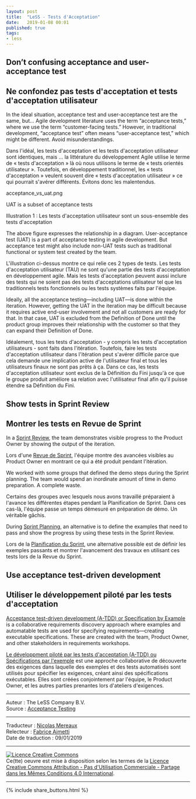 ```yaml
---
layout: post
title:  "LeSS - Tests d'Acceptation"
date:   2019-01-08 00:01
published: true
tags:
- less
---
```


## Don’t confusing acceptance and user-acceptance test

## Ne confondez pas tests d'acceptation et tests d'acceptation utilisateur

In the ideal situation, acceptance test and user-acceptance test are the same, but… Agile development literature uses the term “acceptance tests,” where we use the term “customer-facing tests.” However, in traditional development, “acceptance test” often means “user-acceptance test,” which might be different. Avoid misunderstandings.

Dans l'idéal, les tests d'acceptation et les tests d'acceptation utilisateur sont identiques, mais … la littérature du développement Agile utilise le terme de « tests d'acceptation » là où nous utilisons le terme de « tests orientés utilisateur ». Toutefois, en développement traditionnel, les « tests d'acceptation » veulent souvent dire « tests d'acceptation utilisateur » ce qui pourrait s'avérer différents. Évitons donc les malentendus.

acceptance_vs_uat.png



UAT is a subset of acceptance tests

Illustration 1 : Les tests d'acceptation utilisateur sont un sous-ensemble des tests d'acceptation

The above figure expresses the relationship in a diagram. User-acceptance test (UAT) is a part of acceptance testing in agile development. But acceptance test might also include non-UAT tests such as traditional functional or system test created by the team.

L'illustration ci-dessus montre ce qui relie ces 2 types de tests. Les tests d'acceptation utilisateur (TAU) ne sont qu'une partie des tests d'acceptation en développement agile. Mais les tests d'acceptation peuvent aussi inclure des tests qui ne soient pas des tests d'acceptations utilisateur tel que les traditionnels tests fonctionnels ou les tests systèmes faits par l'équipe.

Ideally, all the acceptance testing—including UAT—is done within the iteration. However, getting the UAT in the iteration may be difficult because it requires active end-user involvement and not all customers are ready for that. In that case, UAT is excluded from the Definition of Done until the product group improves their relationship with the customer so that they can expand their Definition of Done.

Idéalement, tous les tests d'acceptation - y compris les tests d'acceptation utilisateurs - sont faits dans l'itération. Toutefois, faire les tests d'acceptation utilisateur dans l'itération peut s'avérer difficile parce que cela demande une implication active de l'utilisateur final et tous les utilisateurs finaux ne sont pas prêts à ça. Dans ce cas, les tests d'acceptation utilisateur sont exclus de la Définition du Fini jusqu'à ce que le groupe produit améliore sa relation avec l'utilisateur final afin qu'il puisse étendre sa Définition du Fini.

## Show tests in Sprint Review

## Montrer les tests en Revue de Sprint

In a [Sprint Review](https://less.works/less/framework/sprint-review.html), the team demonstrates visible progress to the Product Owner by showing the output of the iteration.

Lors d'une [Revue de Sprint](http://www.les-traducteurs-agiles.org/2017/08/30/less-la-revue-de-sprint.html), l'équipe montre des avancées visibles au Product Owner en montrant ce qui a été produit pendant l'itération.

We worked with some groups that defined the demo steps during the Sprint planning. The team would spend an inordinate amount of time in demo preparation. A complete waste.

Certains des groupes avec lesquels nous avons travaillé préparaient à l'avance les différentes étapes pendant la Planification de Sprint. Dans ces cas-là, l'équipe passe un temps démesuré en préparation de démo. Un véritable gâchis.

During [Sprint Planning](https://less.works/less/framework/sprint-planning-one.html), an alternative is to define the examples that need to pass and show the progress by using these tests in the Sprint Review.

Lors de la [Planification du Sprint](http://www.les-traducteurs-agiles.org/2017/03/09/less-la-planification-du-sprint-1ere-partie.html), une alternative possible est de définir les exemples passants et montrer l'avancement des travaux en utilisant ces tests lors de la Revue du Sprint.

## Use acceptance test-driven development

## Utiliser le développement piloté par les tests d'acceptation

[Acceptance test-driven development (A-TDD) or Specification by Example](https://less.works/less/technical-excellence/specification-by-example.html) is a collaborative requirements discovery approach where examples and automatable tests are used for specifying requirements—creating executable specifications. These are created with the team, Product Owner, and other stakeholders in requirements workshops.

[Le développment piloté par les tests d'acceptation (A-TDD) ou Spécifications par l'exemple](http://www.les-traducteurs-agiles.org/2018/02/10/less-specifications-par-l-exemple.html) est une approche collaborative de découverte des exigences dans laquelle des exemples et des tests automatisés sont utilisés pour spécifier les exigences, créant ainsi des spécifications exécutables. Elles sont créées conjointement par l'équipe, le Product Owner, et les autres parties prenantes lors d'ateliers d'exigences.  

---
Auteur : The LeSS Company B.V.  
Source : [Acceptance Testing](https://less.works/less/technical-excellence/acceptance-testing.html)  

---
Traducteur : [Nicolas Mereaux](http://www.les-traducteurs-agiles.org/traducteurs/)  
Relecteur : [Fabrice Aimetti](http://www.fabrice-aimetti.fr/)  
Date de traduction : 09/01/2019  

---

<a rel="license" href="http://creativecommons.org/licenses/by-nc-sa/4.0/"><img alt="Licence Creative Commons" style="border-width:0" src="http://i.creativecommons.org/l/by-nc-sa/4.0/88x31.png" /></a><br />Ce(tte) oeuvre est mise à disposition selon les termes de la <a rel="license" href="http://creativecommons.org/licenses/by-nc-sa/4.0/">Licence Creative Commons Attribution - Pas d'Utilisation Commerciale - Partage dans les Mêmes Conditions 4.0 International</a>.

---

{% include share_buttons.html %}
